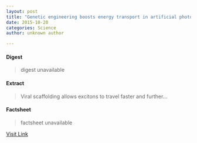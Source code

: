 ```yaml
---
layout: post
title: "Genetic engineering boosts energy transport in artificial photosynthesis"
date: 2015-10-20
categories: Science
author: unknown author

---
```



#### Digest
>digest unavailable

#### Extract
>Viral scaffolding allows excitons to travel faster and further...

#### Factsheet
>factsheet unavailable

[Visit Link](http://physicsworld.com/cws/article/news/2015/oct/13/genetic-engineering-boosts-energy-transport-in-artificial-photosynthesis)



